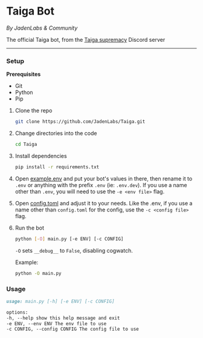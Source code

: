 # Taiga Bot

_By JadenLabs & Community_

The official Taiga bot, from the [Taiga supremacy](https://discord.gg/9F5npU4Jya) Discord server

---

### Setup

**Prerequisites**

-   Git
-   Python
-   Pip

1. Clone the repo
    ```bash
    git clone https://github.com/JadenLabs/Taiga.git
    ```
2. Change directories into the code
    ```bash
    cd Taiga
    ```
3. Install dependencies
    ```bash
    pip install -r requirements.txt
    ```
4. Open [example.env](./example.env) and put your bot's values in there, then rename it to `.env` or anything with the prefix `.env` (ie: `.env.dev`). If you use a name other than `.env`, you will need to use the `-e <env file>` flag. 
5. Open [config.toml](./config.toml) and adjust it to your needs. Like the .env, if you use a name other than `config.toml` for the config, use the `-c <config file>` flag.
6. Run the bot
    ```bash
    python [-O] main.py [-e ENV] [-c CONFIG]
    ```
    `-O` sets `__debug__` to `False`, disabling cogwatch.

    Example:
    ```bash
    python -O main.py
    ```

### Usage

```md
usage: main.py [-h] [-e ENV] [-c CONFIG]

options:
-h, --help show this help message and exit
-e ENV, --env ENV The env file to use
-c CONFIG, --config CONFIG The config file to use
```
